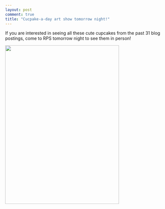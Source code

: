 ```yaml
---
layout: post
comment: true
title: "Cucpake-a-day art show tomorrow night!"
---
```

If you are interested in seeing all these cute cupcakes from the past 31 blog postings, come to RPS tomorrow night to see them in person!

<a rel="attachment wp-att-655" href="http://ieatcupcakes.com/2011/02/03/cucpake-a-day-art-show-tomorrow-night/fun-a-day2011/"><img class="alignleft size-medium wp-image-655" title="fun-a-day2011" src="http://ieatcupcakes.com/wp-content/uploads/2011/02/fun-a-day2011-366x510.jpg" alt="" width="366" height="510" /></a>
